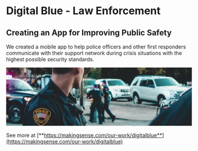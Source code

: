 # Digital Blue - Law Enforcement

## Creating an App for Improving Public Safety

We created a mobile app to help police officers and other first responders communicate with their support network during crisis situations with the highest possible security standards.

![](../.gitbook/assets/digital-blue.jpg)

See more at [**https://makingsense.com/our-work/digitalblue**](https://makingsense.com/our-work/digitalblue)  


